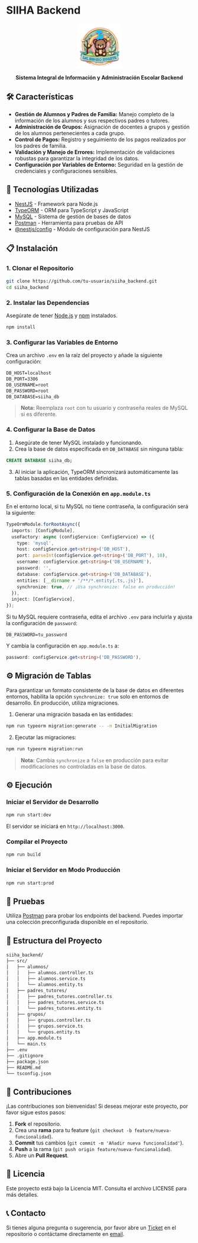 # SIIHA Backend

<p align="center">
    <img src="./public/logo.png" width="120" alt="Logo SIIHA" />
</p>

<p align="center">
  <strong>Sistema Integral de Información y Administración Escolar Backend</strong>
</p>

## 🛠️ Características

- **Gestión de Alumnos y Padres de Familia:** Manejo completo de la información de los alumnos y sus respectivos padres o tutores.
- **Administración de Grupos:** Asignación de docentes a grupos y gestión de los alumnos pertenecientes a cada grupo.
- **Control de Pagos:** Registro y seguimiento de los pagos realizados por los padres de familia.
- **Validación y Manejo de Errores:** Implementación de validaciones robustas para garantizar la integridad de los datos.
- **Configuración por Variables de Entorno:** Seguridad en la gestión de credenciales y configuraciones sensibles.

## 🚀 Tecnologías Utilizadas

- [NestJS](https://nestjs.com/) - Framework para Node.js
- [TypeORM](https://typeorm.io/) - ORM para TypeScript y JavaScript
- [MySQL](https://www.mysql.com/) - Sistema de gestión de bases de datos
- [Postman](https://www.postman.com/) - Herramienta para pruebas de API
- [@nestjs/config](https://docs.nestjs.com/techniques/configuration) - Módulo de configuración para NestJS

## 📋 Instalación

### 1. Clonar el Repositorio

```bash
git clone https://github.com/tu-usuario/siiha_backend.git
cd siiha_backend
```

### 2. Instalar las Dependencias

Asegúrate de tener [Node.js](https://nodejs.org/) y [npm](https://www.npmjs.com/) instalados.

```bash
npm install
```

### 3. Configurar las Variables de Entorno

Crea un archivo `.env` en la raíz del proyecto y añade la siguiente configuración:

```env
DB_HOST=localhost
DB_PORT=3306
DB_USERNAME=root
DB_PASSWORD=root
DB_DATABASE=siiha_db
```

> **Nota:** Reemplaza `root` con tu usuario y contraseña reales de MySQL si es diferente.

### 4. Configurar la Base de Datos

1. Asegúrate de tener MySQL instalado y funcionando.
2. Crea la base de datos especificada en `DB_DATABASE` sin ninguna tabla:

```sql
CREATE DATABASE siiha_db;
```

3. Al iniciar la aplicación, TypeORM sincronizará automáticamente las tablas basadas en las entidades definidas.

### 5. Configuración de la Conexión en `app.module.ts`

En el entorno local, si tu MySQL no tiene contraseña, la configuración será la siguiente:

```typescript
TypeOrmModule.forRootAsync({
  imports: [ConfigModule],
  useFactory: async (configService: ConfigService) => ({
    type: 'mysql',
    host: configService.get<string>('DB_HOST'),
    port: parseInt(configService.get<string>('DB_PORT'), 10),
    username: configService.get<string>('DB_USERNAME'),
    password: '',
    database: configService.get<string>('DB_DATABASE'),
    entities: [__dirname + '/**/*.entity{.ts,.js}'],
    synchronize: true, // ¡Usa synchronize: false en producción!
  }),
  inject: [ConfigService],
});
```

Si tu MySQL requiere contraseña, edita el archivo `.env` para incluirla y ajusta la configuración de `password`:

```env
DB_PASSWORD=tu_password
```

Y cambia la configuración en `app.module.ts` a:

```typescript
password: configService.get<string>('DB_PASSWORD'),
```

## ⚙️ Migración de Tablas

Para garantizar un formato consistente de la base de datos en diferentes entornos, habilita la opción `synchronize: true` solo en entornos de desarrollo. En producción, utiliza migraciones.

1. Generar una migración basada en las entidades:

```bash
npm run typeorm migration:generate -- -n InitialMigration
```

2. Ejecutar las migraciones:

```bash
npm run typeorm migration:run
```

> **Nota:** Cambia `synchronize` a `false` en producción para evitar modificaciones no controladas en la base de datos.

## ⚙️ Ejecución

### Iniciar el Servidor de Desarrollo

```bash
npm run start:dev
```

El servidor se iniciará en `http://localhost:3000`.

### Compilar el Proyecto

```bash
npm run build
```

### Iniciar el Servidor en Modo Producción

```bash
npm run start:prod
```

## 🧪 Pruebas

Utiliza [Postman](https://www.postman.com/) para probar los endpoints del backend. Puedes importar una colección preconfigurada disponible en el repositorio.

## 📂 Estructura del Proyecto

```
siiha_backend/
├── src/
│   ├── alumnos/
│   │   ├── alumnos.controller.ts
│   │   ├── alumnos.service.ts
│   │   └── alumnos.entity.ts
│   ├── padres_tutores/
│   │   ├── padres_tutores.controller.ts
│   │   ├── padres_tutores.service.ts
│   │   └── padres_tutores.entity.ts
│   ├── grupos/
│   │   ├── grupos.controller.ts
│   │   ├── grupos.service.ts
│   │   └── grupos.entity.ts
│   ├── app.module.ts
│   └── main.ts
├── .env
├── .gitignore
├── package.json
├── README.md
└── tsconfig.json
```

## 🤝 Contribuciones

¡Las contribuciones son bienvenidas! Si deseas mejorar este proyecto, por favor sigue estos pasos:

1. **Fork** el repositorio.
2. Crea una **rama** para tu feature (`git checkout -b feature/nueva-funcionalidad`).
3. **Commit** tus cambios (`git commit -m 'Añadir nueva funcionalidad'`).
4. **Push** a la rama (`git push origin feature/nueva-funcionalidad`).
5. Abre un **Pull Request**.

## 📜 Licencia

Este proyecto está bajo la Licencia MIT. Consulta el archivo LICENSE para más detalles.

## 📞 Contacto

Si tienes alguna pregunta o sugerencia, por favor abre un [Ticket](https://github.com/tu-usuario/siiha_backend/issues) en el repositorio o contáctame directamente en [email](mailto:tu-email@example.com).
